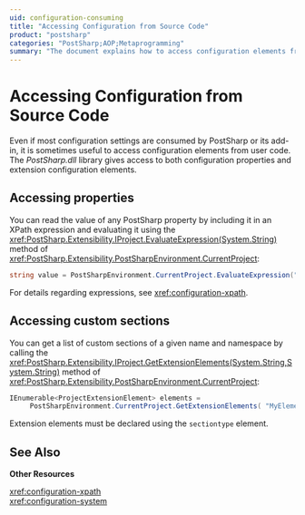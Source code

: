 ```yaml
---
uid: configuration-consuming
title: "Accessing Configuration from Source Code"
product: "postsharp"
categories: "PostSharp;AOP;Metaprogramming"
summary: "The document explains how to access configuration elements from user code in PostSharp, including properties and custom sections, using specific methods."
---
```

# Accessing Configuration from Source Code

Even if most configuration settings are consumed by PostSharp or its add-in, it is sometimes useful to access configuration elements from user code. The *PostSharp.dll* library gives access to both configuration properties and extension configuration elements. 


## Accessing properties

You can read the value of any PostSharp property by including it in an XPath expression and evaluating it using the <xref:PostSharp.Extensibility.IProject.EvaluateExpression(System.String)> method of <xref:PostSharp.Extensibility.PostSharpEnvironment.CurrentProject>: 

```csharp
string value = PostSharpEnvironment.CurrentProject.EvaluateExpression("{$PropertyName}")
```

For details regarding expressions, see <xref:configuration-xpath>. 


## Accessing custom sections

You can get a list of custom sections of a given name and namespace by calling the <xref:PostSharp.Extensibility.IProject.GetExtensionElements(System.String,System.String)> method of <xref:PostSharp.Extensibility.PostSharpEnvironment.CurrentProject>: 

```csharp
IEnumerable<ProjectExtensionElement> elements = 
     PostSharpEnvironment.CurrentProject.GetExtensionElements( "MyElement", "uri:MyNamespace" );
```

Extension elements must be declared using the `sectiontype` element. 

## See Also

**Other Resources**

<xref:configuration-xpath>
<br><xref:configuration-system>
<br>
